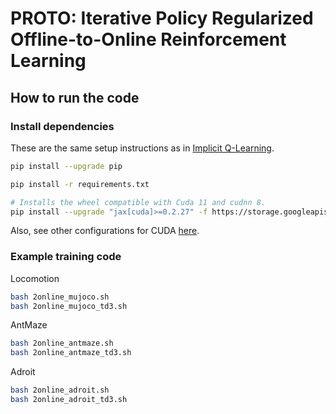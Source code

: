 # PROTO: Iterative Policy Regularized Offline-to-Online Reinforcement Learning

## How to run the code

### Install dependencies

These are the same setup instructions as in [Implicit Q-Learning](https://github.com/ikostrikov/implicit_q_learning).

```bash
pip install --upgrade pip

pip install -r requirements.txt

# Installs the wheel compatible with Cuda 11 and cudnn 8.
pip install --upgrade "jax[cuda]>=0.2.27" -f https://storage.googleapis.com/jax-releases/jax_releases.html
```

Also, see other configurations for CUDA [here](https://github.com/google/jax#pip-installation-gpu-cuda).

### Example training code

Locomotion
```bash
bash 2online_mujoco.sh
bash 2online_mujoco_td3.sh
```

AntMaze
```bash
bash 2online_antmaze.sh
bash 2online_antmaze_td3.sh
```

Adroit
```bash
bash 2online_adroit.sh
bash 2online_adroit_td3.sh
```